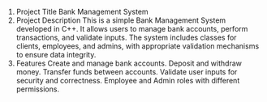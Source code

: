 1. Project Title
Bank Management System
2. Project Description
This is a simple Bank Management System developed in C++. It allows users to manage bank accounts, perform transactions, and validate inputs. The system includes classes for clients, employees, and admins, with appropriate validation mechanisms to ensure data integrity.
3. Features
Create and manage bank accounts.
Deposit and withdraw money.
Transfer funds between accounts.
Validate user inputs for security and correctness.
Employee and Admin roles with different permissions.
